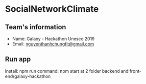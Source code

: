 # SocialNetworkClimate

## Team's information
- Name: Galaxy - Hackathon Unesco 2019
- Email: nguyenthanhchungfit@gmail.com
## Run app
install: npm
run command: npm start at 2 folder backend and front-end/galaxy-hackathon



